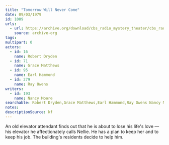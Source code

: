 ```yaml
---
title: "Tomorrow Will Never Come"
date: 09/03/1979
id: 1009
urls: 
  - url: https://archive.org/download/cbs_radio_mystery_theater/cbs_radio_mystery_theater-1001-1050.zip/cbs_radio_mystery_theater-1001-1050%2Fcbsrmt_1009_tomorrow_will_never_come.mp3
    source: archive-org
tags: 
multipart: 0
actors:  
  - id: 16
    name: Robert Dryden  
  - id: 71
    name: Grace Matthews  
  - id: 95
    name: Earl Hammond  
  - id: 279
    name: Ray Owens
writers:  
  - id: 193
    name: Nancy Moore
searchable: Robert Dryden,Grace Matthews,Earl Hammond,Ray Owens Nancy Moore
notes: 
descriptionSource: kf
---
```

An old elevator attendant finds out that he is about to lose his life's love — his elevator he affectionately calls Nellie. He has a plan to keep her and to keep his job. The building's residents decide to help him.